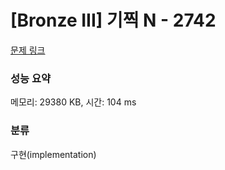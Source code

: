 # [Bronze III] 기찍 N - 2742 

[문제 링크](https://www.acmicpc.net/problem/2742) 

### 성능 요약

메모리: 29380 KB, 시간: 104 ms

### 분류

구현(implementation)

